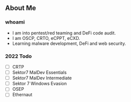 ## About Me

### whoami

- I am into pentest/red teaming and DeFi code audit.
- I am OSCP, CRTO, eCPPT, eCXD.
- Learning malware development, DeFi and web security.

### 2022 Todo

- [ ] CRTP
- [ ] Sektor7 MalDev Essentials
- [ ] Sektor7 MalDev Intermediate
- [ ] Sektor 7 Windows Evasion
- [ ] OSEP
- [ ] Ethernaut
